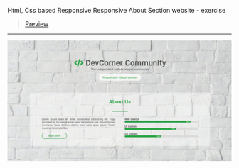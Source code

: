 Html, Css based Responsive Responsive About Section website - exercise
> [Preview](https://r4nd3l.github.io/ResponsiveAboutSection/)
---

![ResponsiveAboutSection](https://github.com/r4nd3l/ResponsiveAboutSection/blob/master/img/sample.gif)
